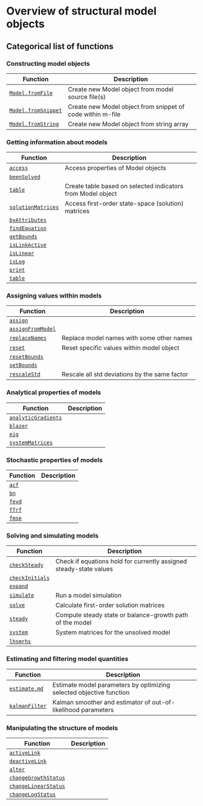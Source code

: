 
# Overview of structural model objects


## Categorical list of functions 


### Constructing model objects 

Function | Description 
---|---
[`Model.fromFile`](fromFile.md) | Create new Model object from model source file(s)
[`Model.fromSnippet`](fromSnippet.md) | Create new Model object from snippet of code within m-file
[`Model.fromString`](fromString.md) | Create new Model object from string array


### Getting information about models

Function | Description 
---|---
[`access`](access.md) | Access properties of Model objects
[`beenSolved`](beenSolved.md) | 
[`table`](table.md) | Create table based on selected indicators from Model object
[`solutionMatrices`](solutionMatrices.md) | Access first-order state-space (solution) matrices
[`byAttributes`](byAttributes.md) | 
[`findEquation`](findEquation.md) | 
[`getBounds`](getBounds.md) | 
[`isLinkActive`](isLinkActive.md) |
[`isLinear`](isLinear.md) |
[`isLog`](isLog.md) |
[`print`](print.md) |
[`table`](table.md) |


### Assigning values within models

Function | Description 
---|---
[`assign`](assign.md) | 
[`assignFromModel`](assignFromModel.md) | 
[`replaceNames`](replaceNames.md) | Replace model names with some other names
[`reset`](reset.md) | Reset specific values within model object
[`resetBounds`](resetBounds.md) | 
[`setBounds`](setBounds.md) | 
[`rescaleStd`](rescaleStd.md) | Rescale all std deviations by the same factor


### Analytical properties of models

Function | Description 
---|---
[`analyticGradients`](analyticGradients.md) |
[`blazer`](blazer.md) |
[`eig`](eig.md) |
[`systemMatrices`](systemMatrices.md) |



### Stochastic properties of models

Function | Description 
---|---
[`acf`](acf.md) |
[`bn`](bn.md) |
[`fevd`](fevd.md) |
[`ffrf`](ffrf.md) |
[`fmse`](fmse.md) |


### Solving and simulating models 

Function | Description 
---|---
[`checkSteady`](checkSteady.md) | Check if equations hold for currently assigned steady-state values
[`checkInitials`](checkInitials.md) |
[`expand`](expand.md) |
[`simulate`](simulate.md) | Run a model simulation
[`solve`](solve.md) | Calculate first-order solution matrices
[`steady`](steady.md) | Compute steady state or balance-growth path of the model
[`system`](system.md) | System matrices for the unsolved model
[`lhsmrhs`](lhsmrhs.md) |


### Estimating and filtering model quantities

Function | Description 
---|---
[`estimate.md`](estimate.md) | Estimate model parameters by optimizing selected objective function
[`kalmanFilter`](kalmanFilter.md) | Kalman smoother and estimator of out-of-likelihood parameters


### Manipulating the structure of models

Function | Description 
---|---
[`activeLink`](activateLink.md) |
[`deactiveLink`](deactivateLink.md) |
[`alter`](alter.md) |
[`changeGrowthStatus`](changeGrowthStatus.md) |
[`changeLinearStatus`](changeLinearStatus.md) |
[`changeLogStatus`](changeLogStatus.md) |

